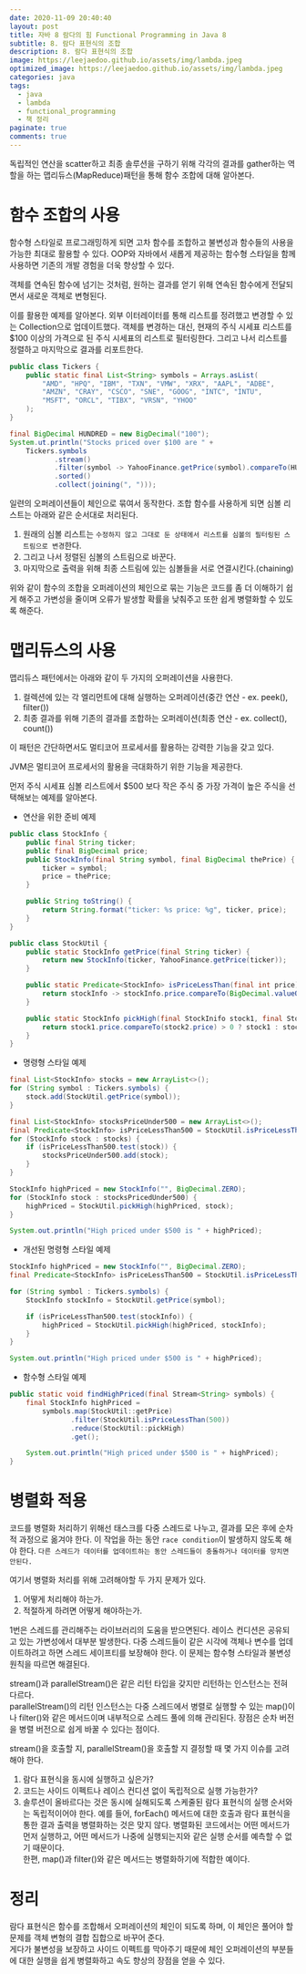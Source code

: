 ```yaml
---
date: 2020-11-09 20:40:40
layout: post
title: 자바 8 람다의 힘 Functional Programming in Java 8
subtitle: 8. 람다 표현식의 조합
description: 8. 람다 표현식의 조합
image: https://leejaedoo.github.io/assets/img/lambda.jpeg
optimized_image: https://leejaedoo.github.io/assets/img/lambda.jpeg
categories: java
tags:
  - java
  - lambda
  - functional_programming
  - 책 정리
paginate: true
comments: true
---
```

독립적인 연산을 scatter하고 최종 솔루션을 구하기 위해 각각의 결과를 gather하는 역할을 하는 맵리듀스(MapReduce)패턴을 통해 함수 조합에 대해 알아본다.
# 함수 조합의 사용
함수형 스타일로 프로그래밍하게 되면 고차 함수를 조합하고 불변성과 함수들의 사용을 가능한 최대로 활용할 수 있다. OOP와 자바에서 새롭게 제공하는 함수형 스타일을 함께 사용하면 기존의 개발 경험을 더욱 향상할 수 있다.

객체를 연속된 함수에 넘기는 것처럼, 원하는 결과를 얻기 위해 연속된 함수에게 전달되면서 새로운 객체로 변형된다.

이를 활용한 예제를 알아본다. 외부 이터레이터를 통해 리스트를 정려했고 변경할 수 있는 Collection으로 업데이트했다. 객체를 변경하는 대신, 현재의 주식 시세표 리스트를 $100 이상의 가격으로 된 주식 시세표의 리스트로 필터링한다. 그리고 나서 리스트를 정렬하고 마지막으로 결과를 리포트한다.

```java
public class Tickers {
    public static final List<String> symbols = Arrays.asList(
        "AMD", "HPQ", "IBM", "TXN", "VMW", "XRX", "AAPL", "ADBE",
        "AMZN", "CRAY", "CSCO", "SNE", "GOOG", "INTC", "INTU",
        "MSFT", "ORCL", "TIBX", "VRSN", "YHOO" 
    );
}

final BigDecimal HUNDRED = new BigDecimal("100");
System.ut.println("Stocks priced over $100 are " +
    Tickers.symbols
           .stream()
           .filter(symbol -> YahooFinance.getPrice(symbol).compareTo(HUNDRED) > 0)
           .sorted()
           .collect(joining(", ")));
```
일련의 오퍼레이션들이 체인으로 묶여서 동작한다. 조합 함수를 사용하게 되면 심볼 리스트는 아래와 같은 순서대로 처리된다.

1. 원래의 심볼 리스트는 `수정하지 않고 그대로 둔 상태에서 리스트를 심볼의 필터링된 스트림으로 변경`한다.
2. 그리고 나서 정렬된 심볼의 스트림으로 바꾼다.
3. 마지막으로 출력을 위해 최종 스트림에 있는 심볼들을 서로 연결시킨다.(chaining)

위와 같이 함수의 조합을 오퍼레이션의 체인으로 묶는 기능은 코드를 좀 더 이해하기 쉽게 해주고 가변성을 줄이며 오류가 발생할 확률을 낮춰주고 또한 쉽게 병렬화할 수 있도록 해준다.   
# 맵리듀스의 사용
맵리듀스 패턴에서는 아래와 같이 두 가지의 오퍼레이션을 사용한다.
1. 컬렉션에 있는 각 엘리먼트에 대해 실행하는 오퍼레이션(중간 연산 - ex. peek(), filter())
2. 최종 결과를 위해 기존의 결과를 조합하는 오퍼레이션(최종 연산 - ex. collect(), count())

이 패턴은 간단하면서도 멀티코어 프로세서를 활용하는 강력한 기능을 갖고 있다.

JVM은 멀티코어 프로세서의 활용을 극대화하기 위한 기능을 제공한다.

먼저 주식 시세표 심볼 리스트에서 $500 보다 작은 주식 중 가장 가격이 높은 주식을 선택해보는 예제를 알아본다.

* 연산을 위한 준비 예제

```java
public class StockInfo {
    public final String ticker;
    public final BigDecimal price;
    public StockInfo(final String symbol, final BigDecimal thePrice) {
        ticker = symbol;
        price = thePrice;
    }

    public String toString() {
        return String.format("ticker: %s price: %g", ticker, price);
    }
}

public class StockUtil {
    public static StockInfo getPrice(final String ticker) {
        return new StockInfo(ticker, YahooFinance.getPrice(ticker));
    }

    public static Predicate<StockInfo> isPriceLessThan(final int price) {
        return stockInfo -> stockInfo.price.compareTo(BigDecimal.valueOf(price)) < 0;
    }

    public static StockInfo pickHigh(final StockInifo stock1, final StockInfo stock2) {
        return stock1.price.compareTo(stock2.price) > 0 ? stock1 : stock2;
    }
}
```

* 명령형 스타일 예제

```java
final List<StockInfo> stocks = new ArrayList<>();
for (String symbol : Tickers.symbols) {
    stock.add(StockUtil.getPrice(symbol));
}

final List<StockInfo> stocksPriceUnder500 = new ArrayList<>();
final Predicate<StockInfo> isPriceLessThan500 = StockUtil.isPriceLessThan(500);
for (StockInfo stock : stocks) {
    if (isPriceLessThan500.test(stock)) {
        stocksPriceUnder500.add(stock);
    }
}

StockInfo highPriced = new StockInfo("", BigDecimal.ZERO);
for (StockInfo stock : stocksPricedUnder500) {
    highPriced = StockUtil.pickHigh(highPriced, stock);
}

System.out.println("High priced under $500 is " + highPriced);
```

* 개선된 명령형 스타일 예제

```java
StockInfo highPriced = new StockInfo("", BigDecimal.ZERO);
final Predicate<StockInfo> isPriceLessThan500 = StockUtil.isPriceLessThan(500);

for (String symbol : Tickers.symbols) {
    StockInfo stockInfo = StockUtil.getPrice(symbol);

    if (isPriceLessThan500.test(stockInfo)) {
        highPriced = StockUtil.pickHigh(highPriced, stockInfo);
    }
}

System.out.println("High priced under $500 is " + highPriced);
```

* 함수형 스타일 예제

```java
public static void findHighPriced(final Stream<String> symbols) {
    final StockInfo highPriced =
        symbols.map(StockUtil::getPrice)
               .filter(StockUtil.isPriceLessThan(500)) 
               .reduce(StockUtil::pickHigh)
               .get();

    System.out.println("High priced under $500 is " + highPriced);  
}
```

# 병렬화 적용
코드를 병렬화 처리하기 위해선 태스크를 다중 스레드로 나누고, 결과를 모은 후에 순차적 과정으로 옮겨야 한다. 이 작업을 하는 동안 `race condition`이 발생하지 않도록 해야 한다. `다른 스레드가 데이터를 업데이트하는 동안 스레드들이 충돌하거나 데이터를 망치면 안된다.`

여기서 병렬화 처리를 위해 고려해야할 두 가지 문제가 있다.

1. 어떻게 처리해야 하는가.
2. 적절하게 하려면 어떻게 해야하는가.

1번은 스레드를 관리해주는 라이브러리의 도움을 받으면된다. 레이스 컨디션은 공유되고 있는 가변성에서 대부분 발생한다. 다중 스레드들이 같은 시각에 객체나 변수를 업데이트하려고 하면 스레드 세이프티를 보장해야 한다. 이 문제는 함수형 스타일과 불변성 원칙을 따르면 해결된다.

stream()과 parallelStream()은 같은 리턴 타입을 갖지만 리턴하는 인스턴스는 전혀 다르다.<br>
parallelStream()의 리턴 인스턴스는 다중 스레드에서 병렬로 실행할 수 있는 map()이나 filter()와 같은 메서드이며 내부적으로 스레드 풀에 의해 관리된다. 장점은 순차 버전을 병렬 버전으로 쉽게 바꿀 수 있다는 점이다.

stream()을 호출할 지, parallelStream()을 호출할 지 결정할 때 몇 가지 이슈를 고려해야 한다.

1. 람다 표현식을 동시에 실행하고 싶은가?
2. 코드는 사이드 이펙트나 레이스 컨디션 없이 독립적으로 실행 가능한가?
3. 솔루션이 올바르다는 것은 동시에 실해되도록 스케줄된 람다 표현식의 실행 순서와는 독립적이어야 한다. 예를 들어, forEach() 메서드에 대한 호출과 람다 표현식을 통한 결과 출력을 병렬화하는 것은 맞지 않다. 병렬화된 코드에서는 어떤 메서드가 먼저 실행하고, 어떤 메서드가 나중에 실행되는지와 같은 실행 순서를 예측할 수 없기 때문이다.<br>
한편, map()과 filter()와 같은 메서드는 병렬화하기에 적합한 예이다.

# 정리
람다 표현식은 함수를 조합해서 오퍼레이션의 체인이 되도록 하며, 이 체인은 풀어야 할 문제를 객체 변형의 결합 집합으로 바꾸어 준다.<br>
게다가 불변성을 보장하고 사이드 이펙트를 막아주기 때문에 체인 오퍼레이션의 부분들에 대한 실행을 쉽게 병렬화하고 속도 향상의 장점을 얻을 수 있다.
